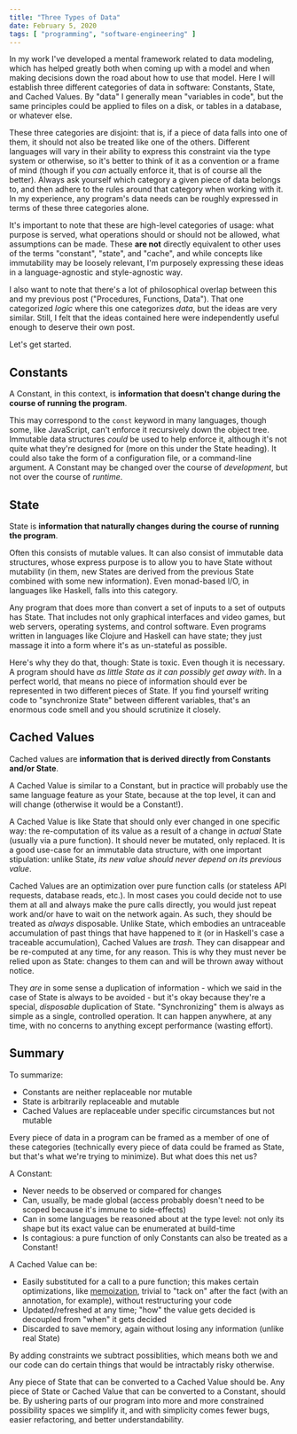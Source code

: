 ```yaml
---
title: "Three Types of Data"
date: February 5, 2020
tags: [ "programming", "software-engineering" ]
---
```


In my work I've developed a mental framework related to data modeling, which has helped greatly
both when coming up with a model and when making decisions down the road about how to use that model. Here I 
will establish three different categories of data in software: Constants, State, and Cached Values. 
By "data" I generally mean "variables in code", but the same principles could be applied to files on 
a disk, or tables in a database, or whatever else.

These three categories are disjoint: that is, if a piece of data falls into one of them, it should
not also be treated like one of the others. Different languages will vary in their ability to express
this constraint via the type system or otherwise, so it's better to think of it as a convention or
a frame of mind (though if you *can* actually enforce it, that is of course all the better). Always
ask yourself which category a given piece of data belongs to, and then adhere to the rules around
that category when working with it. In my experience, any program's data needs can be roughly 
expressed in terms of these three categories alone. 

It's important to note that these are high-level categories of usage: what purpose is served, what
operations should or should not be allowed, what assumptions can be made. These **are not** directly 
equivalent to other uses of the terms "constant", "state", and "cache", and while concepts like 
immutability may be loosely relevant, I'm purposely expressing these ideas in a language-agnostic and 
style-agnostic way.

I also want to note that there's a lot of philosophical overlap between this and my previous post ("Procedures, Functions, Data").
That one categorized *logic* where this one categorizes *data*, but the ideas are very similar. 
Still, I felt that the ideas contained here were independently useful enough to deserve their own post.

Let's get started.

## Constants
A Constant, in this context, is **information that doesn't change during the course of running the 
program**.

This may correspond to the `const` keyword in many languages, though some, like JavaScript, can't 
enforce it recursively down the object tree. Immutable data structures *could* be used to help enforce it,
although it's not quite what they're designed for (more on this under the State heading). It could 
also take the form of a configuration file, or a command-line argument. A Constant may be changed over the 
course of *development*, but not over the course of *runtime*.

## State
State is **information that naturally changes during the course of running the program**.

Often this consists of mutable values. It can also consist of immutable data structures, whose
express purpose is to allow you to have State without mutability (in them, new States are derived 
from the previous State combined with some new information). Even monad-based I/O, in languages
like Haskell, falls into this category.

Any program that does more than convert a set of inputs to a set of outputs has State. That includes
not only graphical interfaces and video games, but web servers, operating systems, and control
software. Even programs written in languages like Clojure and Haskell can have state; they just 
massage it into a form where it's as un-stateful as possible.

Here's why they do that, though: State is toxic. Even though it is necessary. A program should
have *as little State as it can possibly get away with*. In a perfect world, that means no piece 
of information should ever be represented in two different pieces of State. If you find yourself
writing code to "synchronize State" between different variables, that's an enormous code smell 
and you should scrutinize it closely.

## Cached Values
Cached values are **information that is derived directly from Constants and/or State**.

A Cached Value is similar to a Constant, but in practice will probably use the same 
language feature as your State, because at the top level, it can and will change (otherwise 
it would be a Constant!).

A Cached Value is like State that should only ever changed in one specific way: the re-computation 
of its value as a result of a change in *actual* State (usually via a pure function). It should 
never be mutated, only replaced.
It is a good use-case for an immutable data structure, with one important stipulation: unlike
State, *its new value should never depend on its previous value*.

Cached Values are an optimization over pure function calls (or stateless API requests, database reads, etc.). 
In most cases you could decide not to use them at all and always make the pure calls 
directly, you would just repeat work and/or have to wait on the network again. As such, they should 
be treated as *always* disposable. 
Unlike State, which embodies an untraceable accumulation of past things that have happened to it 
(or in Haskell's case a traceable accumulation), Cached Values are *trash*. They can disappear and 
be re-computed at any time, for any reason. This is why they must never be relied upon as State: changes to them 
can and will be thrown away without notice.

They *are* in some sense a duplication of information - which we said in the case of State is 
always to be avoided - but it's okay because they're a special, 
*disposable* duplication of State. "Synchronizing" them is always as simple as a single, 
controlled operation. It can happen anywhere, at any time, with no concerns to anything 
except performance (wasting effort).

## Summary
To summarize:
- Constants are neither replaceable nor mutable
- State is arbitrarily replaceable and mutable
- Cached Values are replaceable under specific circumstances but not mutable

Every piece of data in a program can be framed as a member of one of these categories (technically 
every piece of data could be framed as State, but that's what we're trying to minimize). But what 
does this net us?

A Constant:
- Never needs to be observed or compared for changes
- Can, usually, be made global (access probably doesn't need to be scoped because it's immune 
to side-effects)
- Can in some languages be reasoned about at the type level: not only its shape but its exact 
value can be enumerated at build-time
- Is contagious: a pure function of only Constants can also be treated as a Constant!

A Cached Value can be:
- Easily substituted for a call to a pure function; this makes certain optimizations, like 
[memoization](https://en.wikipedia.org/wiki/Memoization), trivial to "tack on" after the fact (with 
an annotation, for example), without restructuring your code
- Updated/refreshed at any time; "how" the value gets decided is decoupled from "when" it gets decided
- Discarded to save memory, again without losing any information (unlike real State)

By adding constraints we subtract possiblities, which means both we and our code can do certain 
things that would be intractably risky otherwise.

Any piece of State that can be converted to a Cached Value should be. Any piece of State or Cached Value that can 
be converted to a Constant, should be. By ushering parts of our program into more and more 
constrained possibility spaces we simplify it, and with simplicity comes fewer bugs, easier 
refactoring, and better understandability.